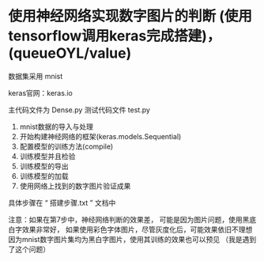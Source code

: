 # 使用神经网络实现数字图片的判断 (使用tensorflow调用keras完成搭建)，  (queueOYL/value)

数据集采用 mnist

keras官网：keras.io

主代码文件为 Dense.py
测试代码文件 test.py

1. mnist数据的导入与处理
2. 开始构建神经网络的框架(keras.models.Sequential)
3. 配置模型的训练方法(compile)
4. 训练模型并且检验
5. 训练模型的导出
6. 训练模型的加载
7. 使用网络上找到的数字图片验证成果

具体步骤在  “ 搭建步骤.txt ” 文档中

注意：如果在第7步中，神经网络判断的效果差，
      可能是因为图片问题，使用黑底白字效果非常好，
      如果使用彩色字体图片，尽管灰度化后，可能效果依旧不理想
      因为mnist数字图片集均为黑白字图片，使用其训练的效果也可以预见
      （我是遇到了这个问题）




